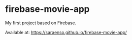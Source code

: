 # firebase-movie-app

My first project based on Firebase.

Available at: https://saraenso.github.io/firebase-movie-app/